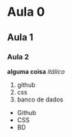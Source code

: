 # Aula 0
## Aula 1 
### Aula 2
**alguma coisa**
_itálico_
1. github
2. css
3. banco de dados
- Github
- CSS
- BD



